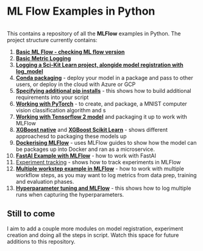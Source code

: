 # ML Flow Examples in Python

![]()

This contains a repository of all the **MLFlow** examples in Python. The project structure currently contains:

1. [**Basic ML Flow - checking ML flow version**](https://github.com/StatsGary/MLFlow_Python/blob/main/MLFlow_Examples/01_MLFlow_Basics.py)
2. [**Basic Metric Logging**](https://github.com/StatsGary/MLFlow_Python/blob/main/MLFlow_Examples/02_Basic_Metric_Logging.py)
3. [**Logging a Sci-Kit Learn project, alongide model registration with **log_model****](https://github.com/StatsGary/MLFlow_Python/blob/main/MLFlow_Examples/03_Logging_SCIKIT_Learn_Experiment.py)
4. [**Conda packaging**](https://github.com/StatsGary/MLFlow_Python/tree/main/MLFlow_Examples/04_PackagingModelCode) - deploy your model in a package and pass to other users, or deploy in the cloud with Azure or GCP
5. [**Specifying additional pip installs**]() - this shows how to build additional requirements into your script
6. [**Working with PyTorch**](https://github.com/StatsGary/MLFlow_Python/tree/main/MLFlow_Examples/06_PyTorchWithMLFlow/MNIST) - to create, and package, a MNIST computer vision classification algorithm and s
7. [**Working with Tensorflow 2 model**](https://github.com/StatsGary/MLFlow_Python/tree/main/MLFlow_Examples/07_Tensorflow_MLFlow/tf2) and packaging it up to work with MLFlow
8. [**XGBoost native**](https://github.com/StatsGary/MLFlow_Python/tree/main/MLFlow_Examples/08_XGBoost_MLFlow/xgboost_native) and [**XGBoost Scikit Learn**](https://github.com/StatsGary/MLFlow_Python/tree/main/MLFlow_Examples/08_XGBoost_MLFlow/xgboost_sklearn) - shows different approachesd to packaging these models up
9. [**Dockerising MLFlow**](https://github.com/StatsGary/MLFlow_Python/tree/main/MLFlow_Examples/09_Dockerising_MLFlow) - uses MLFlow guides to show how the model can be packages up into Docker and ran as a microservice.
10. [**FastAI Example with MLFlow**](https://github.com/StatsGary/MLFlow_Python/tree/main/MLFlow_Examples/10_FastAIExample) - how to work with FastAI
11. [Experiment tracking](https://github.com/StatsGary/MLFlow_Python/tree/main/MLFlow_Examples/11_TrackingModel_Metrics) - shows how to track experiments in MLFlow
12. [**Multiple workstep example in MLFlow**](https://github.com/StatsGary/MLFlow_Python/tree/main/MLFlow_Examples/12_MultiWorkstep_MLFlow) - how to work with multiple workflow steps, as you may want to log metrics from data prep, training and evaluation phases.
13. [**Hyperparameter tuning and MLFlow**](https://github.com/StatsGary/MLFlow_Python/tree/main/MLFlow_Examples/13_Deploy_with_HP_tuning) - this shows how to log multiple runs when capturing the hyperparameters.


## Still to come
I aim to add a couple more modules on model registration, experiment creation and doing all the steps in script. Watch this space for future additions to this repository.